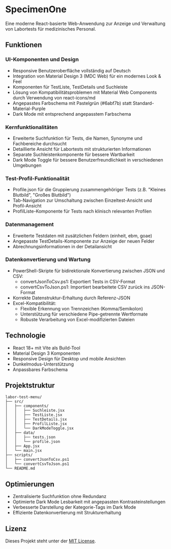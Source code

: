 # SpecimenOne

Eine moderne React-basierte Web-Anwendung zur Anzeige und Verwaltung von Labortests für medizinisches Personal.

## Funktionen

### UI-Komponenten und Design
- Responsive Benutzeroberfläche vollständig auf Deutsch
- Integration von Material Design 3 (MDC Web) für ein modernes Look & Feel
- Komponenten für TestListe, TestDetails und Suchleiste
- Lösung von Kompatibilitätsproblemen mit Material Web Components durch Verwendung von react-icons/md
- Angepasstes Farbschema mit Pastelgrün (#6abf7b) statt Standard-Material-Purple
- Dark Mode mit entsprechend angepasstem Farbschema

### Kernfunktionalitäten
- Erweiterte Suchfunktion für Tests, die Namen, Synonyme und Fachbereiche durchsucht
- Detaillierte Ansicht für Labortests mit strukturierten Informationen
- Separate Suchleistenkomponente für bessere Wartbarkeit
- Dark Mode Toggle für bessere Benutzerfreundlichkeit in verschiedenen Umgebungen

### Test-Profil-Funktionalität
- Profile.json für die Gruppierung zusammengehöriger Tests (z.B. "Kleines Blutbild", "Großes Blutbild")
- Tab-Navigation zur Umschaltung zwischen Einzeltest-Ansicht und Profil-Ansicht
- ProfilListe-Komponente für Tests nach klinisch relevanten Profilen

### Datenmanagement
- Erweiterte Testdaten mit zusätzlichen Feldern (einheit, ebm, goae)
- Angepasste TestDetails-Komponente zur Anzeige der neuen Felder
- Abrechnungsinformationen in der Detailansicht

### Datenkonvertierung und Wartung
- PowerShell-Skripte für bidirektionale Konvertierung zwischen JSON und CSV:
  - convertJsonToCsv.ps1: Exportiert Tests in CSV-Format
  - convertCsvToJson.ps1: Importiert bearbeitete CSV zurück ins JSON-Format
- Korrekte Datenstruktur-Erhaltung durch Referenz-JSON
- Excel-Kompatibilität:
  - Flexible Erkennung von Trennzeichen (Komma/Semikolon)
  - Unterstützung für verschiedene Pipe-getrennte Wertformate
  - Robuste Verarbeitung von Excel-modifizierten Dateien

## Technologie

- React 18+ mit Vite als Build-Tool
- Material Design 3 Komponenten
- Responsive Design für Desktop und mobile Ansichten
- Dunkelmodus-Unterstützung
- Anpassbares Farbschema

## Projektstruktur

```
labor-test-menu/
├── src/
│   ├── components/
│   │   ├── Suchleiste.jsx
│   │   ├── TestListe.jsx
│   │   ├── TestDetails.jsx
│   │   ├── ProfilListe.jsx
│   │   └── DarkModeToggle.jsx
│   ├── data/
│   │   ├── tests.json
│   │   └── profile.json
│   ├── App.jsx
│   └── main.jsx
├── scripts/
│   ├── convertJsonToCsv.ps1
│   └── convertCsvToJson.ps1
└── README.md
```

## Optimierungen

- Zentralisierte Suchfunktion ohne Redundanz
- Optimierte Dark Mode Lesbarkeit mit angepassten Kontrasteinstellungen
- Verbesserte Darstellung der Kategorie-Tags im Dark Mode
- Effiziente Datenkonvertierung mit Strukturerhaltung

## Lizenz

Dieses Projekt steht unter der [MIT License](./LICENSE).